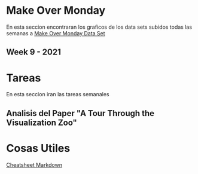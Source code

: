 # Make Over Monday
En esta seccion encontraran los graficos de los data sets subidos todas las semanas a [Make Over Monday Data Set](https://www.makeovermonday.co.uk/data/)

## Week 9 - 2021 
[ ](https://micabanfi.github.io/infovis/womenInParliament.html)

# Tareas
En esta seccion iran las tareas semanales
 ## Analisis del Paper "A Tour Through the Visualization Zoo"
[ ](https://docs.google.com/document/d/1khE7HYmzx5g4vjvQGPjDhpfGqNWfO77kUUAh4l85BMo/edit?usp=sharing)

# Cosas Utiles
[Cheatsheet Markdown](https://github.com/adam-p/markdown-here/wiki/Markdown-Cheatsheet)
